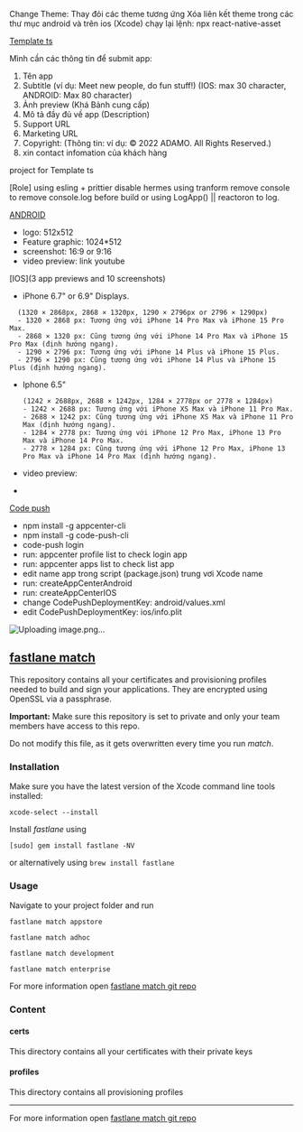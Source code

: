 Change Theme:
Thay đỏi các theme tương ứng
Xóa liên kết theme trong các thư mục android và trên ios (Xcode)
chạy lại lệnh: npx react-native-asset


[Template ts]()

Mình cần các thông tin để submit app:
1. Tên app
2. Subtitle (ví dụ: Meet new people, do fun stuff!) (IOS: max 30 character, ANDROID: Max 80 character)
2. Ảnh preview (Khá Bảnh cung cấp)
3. Mô tả đầy đủ về app (Description)
4. Support URL
5. Marketing URL
6. Copyright: (Thông tin: ví dụ: © 2022 ADAMO. All Rights Reserved.)
7. xin contact infomation của khách hàng

project for Template ts

[Role]
using esling + prittier
disable hermes
using tranform remove console to remove console.log before build
or using LogApp() || reactoron to log.

[ANDROID]()
+ logo: 512x512
+ Feature graphic: 1024*512
+ screenshot: 16:9 or 9:16
+ video preview: link youtube

[IOS](3 app previews and 10 screenshots)
+ iPhone 6.7" or 6.9" Displays.
```
  (1320 × 2868px, 2868 × 1320px, 1290 × 2796px or 2796 × 1290px)
  - 1320 × 2868 px: Tương ứng với iPhone 14 Pro Max và iPhone 15 Pro Max.
  - 2868 × 1320 px: Cũng tương ứng với iPhone 14 Pro Max và iPhone 15 Pro Max (định hướng ngang).
  - 1290 × 2796 px: Tương ứng với iPhone 14 Plus và iPhone 15 Plus.
  - 2796 × 1290 px: Cũng tương ứng với iPhone 14 Plus và iPhone 15 Plus (định hướng ngang).
```
+ Iphone 6.5"
  ```
  (1242 × 2688px, 2688 × 1242px, 1284 × 2778px or 2778 × 1284px)
  - 1242 × 2688 px: Tương ứng với iPhone XS Max và iPhone 11 Pro Max.
  - 2688 × 1242 px: Cũng tương ứng với iPhone XS Max và iPhone 11 Pro Max (định hướng ngang).
  - 1284 × 2778 px: Tương ứng với iPhone 12 Pro Max, iPhone 13 Pro Max và iPhone 14 Pro Max.
  - 2778 × 1284 px: Cũng tương ứng với iPhone 12 Pro Max, iPhone 13 Pro Max và iPhone 14 Pro Max (định hướng ngang).
  ```

+ video preview:
+

[Code push](https://github.com/microsoft/appcenter-cli)

+ npm install -g appcenter-cli
+ npm install -g code-push-cli
+ code-push login
+ run: appcenter profile list to check login app
+ run: appcenter apps list to check list app
+ edit name app trong script (package.json) trung vơi Xcode name
+ run: createAppCenterAndroid
+ run: createAppCenterIOS
+ change CodePushDeploymentKey: android/values.xml
+ edit CodePushDeploymentKey: ios/info.plit

![Uploading image.png…]()


## [fastlane match](https://docs.fastlane.tools/actions/match/)

This repository contains all your certificates and provisioning profiles needed to build and sign your applications. They are encrypted using OpenSSL via a passphrase.

**Important:** Make sure this repository is set to private and only your team members have access to this repo.

Do not modify this file, as it gets overwritten every time you run _match_.

### Installation

Make sure you have the latest version of the Xcode command line tools installed:

```
xcode-select --install
```

Install _fastlane_ using

```
[sudo] gem install fastlane -NV
```

or alternatively using `brew install fastlane`

### Usage

Navigate to your project folder and run

```
fastlane match appstore
```

```
fastlane match adhoc
```

```
fastlane match development
```

```
fastlane match enterprise
```

For more information open [fastlane match git repo](https://docs.fastlane.tools/actions/match/)

### Content

#### certs

This directory contains all your certificates with their private keys

#### profiles

This directory contains all provisioning profiles

---

For more information open [fastlane match git repo](https://docs.fastlane.tools/actions/match/)
